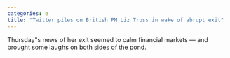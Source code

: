 ```yaml
---
categories: e
title: "Twitter piles on British PM Liz Truss in wake of abrupt exit"
---
```

Thursday"s news of her exit seemed to calm financial markets — and brought some laughs on both sides of the pond.